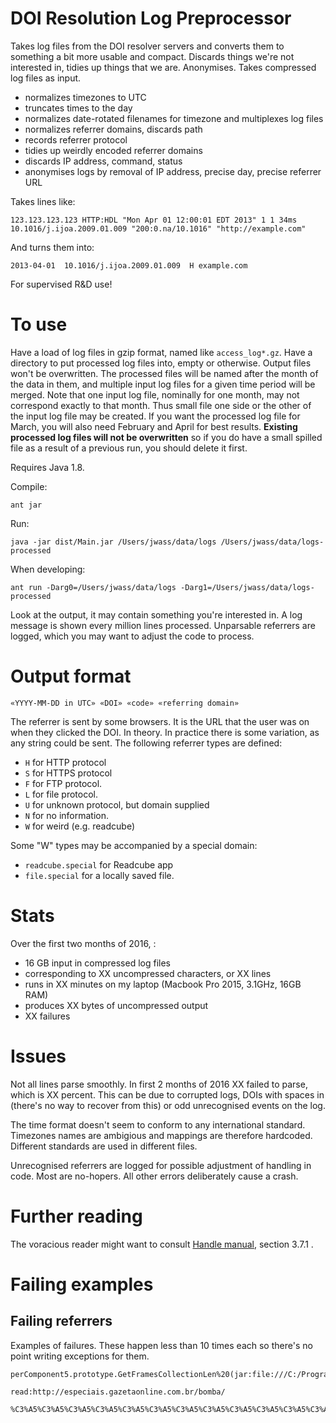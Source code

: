 # DOI Resolution Log Preprocessor

Takes log files from the DOI resolver servers and converts them to something a bit more usable and compact. Discards things we're not interested in, tidies up things that we are. Anonymises. Takes compressed log files as input.

 - normalizes timezones to UTC
 - truncates times to the day 
 - normalizes date-rotated filenames for timezone and multiplexes log files
 - normalizes referrer domains, discards path
 - records referrer protocol
 - tidies up weirdly encoded referrer domains
 - discards IP address, command, status
 - anonymises logs by removal of IP address, precise day, precise referrer URL

Takes lines like:

    123.123.123.123 HTTP:HDL "Mon Apr 01 12:00:01 EDT 2013" 1 1 34ms 10.1016/j.ijoa.2009.01.009 "200:0.na/10.1016" "http://example.com"

And turns them into:

    2013-04-01  10.1016/j.ijoa.2009.01.009  H example.com

For supervised R&D use!

# To use

Have a load of log files in gzip format, named like `access_log*.gz`. Have a directory to put processed log files into, empty or otherwise. Output files won't be overwritten. The processed files will be named after the month of the data in them, and multiple input log files for a given time period will be merged. Note that one input log file, nominally for one month, may not correspond exactly to that month. Thus small file one side or the other of the input log file may be created. If you want the processed log file for March, you will also need February and April for best results. **Existing processed log files will not be overwritten** so if you do have a small spilled file as a result of a previous run, you should delete it first.

Requires Java 1.8.

Compile:

    ant jar

Run:

    java -jar dist/Main.jar /Users/jwass/data/logs /Users/jwass/data/logs-processed

When developing:

    ant run -Darg0=/Users/jwass/data/logs -Darg1=/Users/jwass/data/logs-processed

Look at the output, it may contain something you're interested in. A log message is shown every million lines processed. Unparsable referrers are logged, which you may want to adjust the code to process.

# Output format

    «YYYY-MM-DD in UTC» «DOI» «code» «referring domain»

The referrer is sent by some browsers. It is the URL that the user was on when they clicked the DOI. In theory. In practice there is some variation, as any string could be sent. The following referrer types are defined:

 -  `H` for HTTP protocol
 -  `S` for HTTPS protocol
 -  `F` for FTP protocol.
 -  `L` for file protocol.
 -  `U` for unknown protocol, but domain supplied
 -  `N` for no information.
 -  `W` for weird (e.g. readcube)

Some "W" types may be accompanied by a special domain:

 - `readcube.special` for Readcube app
 - `file.special` for a locally saved file.

# Stats

Over the first two months of 2016, :

 - 16 GB input in compressed log files
 - corresponding to XX uncompressed characters, or XX lines
 - runs in XX minutes on my laptop (Macbook Pro 2015, 3.1GHz, 16GB RAM)
 - produces XX bytes of uncompressed output
 - XX failures

# Issues

Not all lines parse smoothly. In first 2 months of 2016 XX failed to parse, which is XX percent. This can be due to corrupted logs, DOIs with spaces in (there's no way to recover from this) or odd unrecognised events on the log.

The time format doesn't seem to conform to any international standard. Timezones names are ambigious and mappings are therefore hardcoded. Different standards are used in different files.

Unrecognised referrers are logged for possible adjustment of handling in code. Most are no-hopers. All other errors deliberately cause a crash.

# Further reading

The voracious reader might want to consult [Handle manual](http://www.handle.net/tech_manual/HN_Tech_Manual_8.pdf), section 3.7.1 . 


# Failing examples

## Failing referrers

Examples of failures. These happen less than 10 times each so there's no point writing exceptions for them.

    perComponent5.prototype.GetFramesCollectionLen%20(jar:file:///C:/Program%20Files%20(x86)/Internet%20Download%20Manager/idmmzcc2.xpi!/components/idmhelper5.js:173)
    
    read:http://especiais.gazetaonline.com.br/bomba/
      %C3%A5%C3%A5%C3%A5%C3%A5%C3%A5%C3%A5%C3%A5%C3%A5%C3%A5%C3%A5%C3%A5%C3%A5%C3%A5%C3%A5%C3%A5%C3%A5%C3%A5%C3%A5%C3%A5%C3%A5%C3%A5%C3%A5%C3%A5%C3%A5%C3%A5%C3%A5%C3%A5%C3%A5%C3%A5%C3%A5%C3%A5%C3%A5%C3%A5%C3%A5%C3%A5%C3%A5%C3%A5%C3%A5%C3%A5%C3%A5%C3%A5%C3%A5%C3%A5%C3%A5%C3%A5%C3%A5%C3%A5%C3%A5%C3%A5%C3%A5%C3%A5%C3%A5%C3%A5%C3%A5%C3%A5%C3%A5%C3%A5%C3%A5%C3%A5%C3%A5%C3%A5%C3%A5%C3%A5%C3%A5%C3%A5%C3%A5%C3%A5%C3%A5%C3%A5%C3%A5%C3%A5%C3%A5%C3%A5%C3%A5%C3%A5%C3%A5%C3%A5%C3%A5%C3%A5%C3%A5%C3%A5%C3%A5%C3%A5%C3%A5%C3%A5%C3%A5%C3%A5%C3%A5%C3%A5%C3%A5%C3%A5%C3%A5%C3%A5%C3%A5%C3%A5%C3%A5%C3%A5%C3%A5%C3%A5%C3%A5%C3%A5%C3%A5%C3%A5%C3%A5%C3%A5%C3%A5%C3%A5%C3%A5%C3%A5%C3%A5%C3%A5%C3%A5%C3%A5%C3%A5%C3%A5%C3%A5%C3%A5%C3%A5%C3%A5%C3%A5%C3%A5%C3%A5%C3%A5%C3%A5%C3%A5%C3%A5%C3%A5%C3%A5%C3%A5%C3%A5%C3%A5%C3%A5%C3%A5%C3%A5%C3%A5%C3%A5%C3%A5%C3%A5%C3%A5%C3%A5%C3%A5%C3%A5%C3%A5%C3%A5%C3%A5%C3%A5%C3%A5%C3%A5%C3%A5%C3%A5%C3%A5%C3%A5IDMCCHelperComponent5.prototype.GetLinks%20(jar:file:///C:/Program%20Files%20(x86)/Internet%20Download%20Manager/idmmzcc2.xpi!/components/idmhelper5.js:367)
    